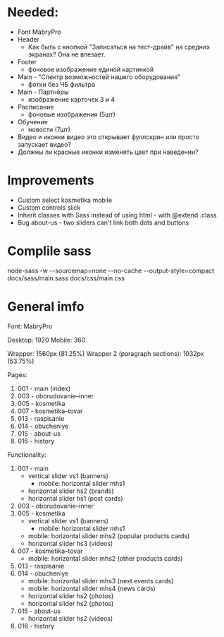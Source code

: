 # Needed:
- Font MabryPro
- Header
	- Как быть с кнопкой "Записаться на тест-драйв" на средних экранах? Она не влезает.
- Footer
	- фоновое изображение единой картинкой
- Main - "Спектр возможностей нашего оборудования"
	- фотки без ЧБ фильтра
- Main - Партнёры
	- изображение карточек 3 и 4
- Расписание
	- фоновые изображения (5шт)
- Обучение
	- новости (7шт)
- Видео и иконки видео это открывает фуллскрин или просто запускает видео?
- Должны ли красные иконки изменять цвет при наведении?

# Improvements
- Custom select kosmetika mobile
- Custom controls slick
- Inherit classes with Sass instead of using html - with @extend .class
- Bug about-us - two sliders can't link both dots and buttons

# Complile sass

node-sass -w --sourcemap=none --no-cache --output-style=compact docs/sass/main.sass docs/css/main.css

# General imfo

Font: MabryPro

Desktop: 1920
Mobile: 360

Wrapper: 1560px (81.25%)
Wrapper 2 (paragraph sections): 1032px (53.75%)

Pages:
1. 001 - main (index)
2. 003 - oborudovanie–inner
3. 005 - kosmetika
4. 007 - kosmetika–tovar
5. 013 - raspisanie
6. 014 - obucheniye
7. 015 - about-us
8. 016 - history

Functionality:
1. 001 - main
	- vertical slider vs1 (banners)
		- mobile: horizontal slider mhs1
	- horizontal slider hs2 (brands)
	- horizontal slider hs1 (post cards)
2. 003 - oborudovanie–inner
3. 005 - kosmetika
	- vertical slider vs1 (banners)
		- mobile: horizontal slider mhs1
	- mobile: horizontal slider mhs2 (popular products cards)
	- horizontal slider hs3 (videos)
4. 007 - kosmetika–tovar
	- mobile: horizontal slider mhs2 (other products cards)
5. 013 - raspisanie
6. 014 - obucheniye
	- mobile: horizontal slider mhs3 (next events cards)
	- mobile: horizontal slider mhs4 (news cards)
	- horizontal slider hs2 (photos)
	- horizontal slider hs2 (photos)
7. 015 - about-us
	- horizontal slider hs2 (videos)
8. 016 - history